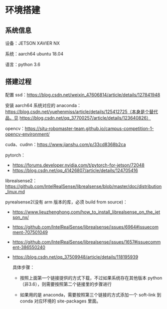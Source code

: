 # 环境搭建

## 系统信息

设备：JETSON XAVIER NX

系统：aarch64 ubuntu 18.04

语言：python 3.6

## 搭建过程

配置 ssd：https://blog.csdn.net/weixin_47606814/article/details/127841948

安装 aarch64 系统对应的 anaconda：https://blog.csdn.net/yuehenmiss/article/details/125412725（本身是个替代品，见 https://blog.csdn.net/qq_37700257/article/details/123640826）

opencv：https://sjtu-robomaster-team.github.io/campus-competition-1-opencv-environment/

cuda、cudnn：https://www.jianshu.com/p/33cd8368b2ca

pytorch：

- https://forums.developer.nvidia.com/t/pytorch-for-jetson/72048 
- https://blog.csdn.net/qq_41426807/article/details/124705416

librealsense2：https://github.com/IntelRealSense/librealsense/blob/master/doc/distribution_linux.md

pyrealsense2(没有 arm 版本的库，必须 build from source)：

- https://www.lieuzhenghong.com/how_to_install_librealsense_on_the_jetson_nx/
- https://github.com/IntelRealSense/librealsense/issues/6964#issuecomment-707501049
- https://github.com/IntelRealSense/librealsense/issues/1657#issuecomment-386550240
- https://blog.csdn.net/qq_37509948/article/details/118195939

    具体步骤：

    - 按照上面第一个链接提供的方式下载，不过如果系统存在其他版本 python（非3.6），则需要按照第二个链接里的步骤进行

    - 如果用的是 anaconda，需要按照第三个链接的方式添加一个 soft-link 到 conda 对应环境的 site-packages 里面。